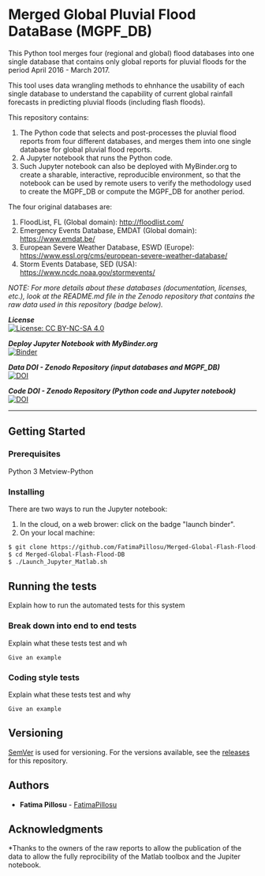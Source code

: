 # Merged Global Pluvial Flood DataBase (MGPF_DB)  

This Python tool merges four (regional and global) flood databases into one single database that contains only global reports for pluvial floods for the period April 2016 - March 2017. 

This tool uses data wrangling methods to ehnhance the usability of each single database to understand the capability of current global rainfall forecasts in predicting pluvial floods (including flash floods). 
  
This repository contains:
1. The Python code that selects and post-processes the pluvial flood reports from four different databases, and merges them into one single database for global pluvial flood reports.
2. A Jupyter notebook that runs the Python code.
3. Such Jupyter notebook can also be deployed with MyBinder.org to create a sharable, interactive, reproducible environment, so that the notebook can be used by remote users to verify the methodology used to create the MGPF_DB or compute the MGPF_DB for another period.

The four original databases are:
1. FloodList, FL (Global domain): http://floodlist.com/
2. Emergency Events Database, EMDAT (Global domain): https://www.emdat.be/
3. European Severe Weather Database, ESWD (Europe): https://www.essl.org/cms/european-severe-weather-database/
4. Storm Events Database, SED (USA): https://www.ncdc.noaa.gov/stormevents/ 

_NOTE: For more details about these databases (documentation, licenses, etc.), look at the README.md file in the Zenodo repository that contains the raw data used in this repository (badge below)._

__*License*__  
[![License: CC BY-NC-SA 4.0](https://licensebuttons.net/l/by-nc-sa/4.0/80x15.png)](https://creativecommons.org/licenses/by-nc-sa/4.0/)

__*Deploy Jupyter Notebook with MyBinder.org*__     
[![Binder](https://mybinder.org/badge_logo.svg)](https://mybinder.org/v2/gh/FatimaPillosu/Test_JupyterNB_Bynder.git/master)     

__*Data DOI - Zenodo Repository (input databases and MGPF_DB)*__  
[![DOI](https://zenodo.org/badge/DOI/10.5281/zenodo.3479846.svg)](https://doi.org/10.5281/zenodo.3479846)

__*Code DOI - Zenodo Repository (Python code and Jupyter notebook)*__  
[![DOI](https://zenodo.org/badge/DOI/10.5281/zenodo.3479846.svg)](https://doi.org/10.5281/zenodo.3479846)


------------------------------------------

## Getting Started

### Prerequisites

Python 3
Metview-Python

### Installing

There are two ways to run the Jupyter notebook:
1. In the cloud, on a web brower: click on the badge "launch binder".
2. On your local machine: 

```sh
$ git clone https://github.com/FatimaPillosu/Merged-Global-Flash-Flood-DB.git
$ cd Merged-Global-Flash-Flood-DB
$ ./Launch_Jupyter_Matlab.sh
```

## Running the tests

Explain how to run the automated tests for this system

### Break down into end to end tests

Explain what these tests test and wh
```
Give an example
```

### Coding style tests

Explain what these tests test and why

```
Give an example
```

## Versioning

[SemVer](http://semver.org/) is used for versioning. For the versions available, see the [releases](https://github.com/FatimaPillosu/Merged-Global-Flash-Flood-DB/releases) for this repository. 

## Authors

* **Fatima Pillosu** - [FatimaPillosu](https://github.com/FatimaPillosu)


## Acknowledgments

*Thanks to the owners of the raw reports to allow the publication of the data to allow the fully reprocibility of the Matlab toolbox and the Jupiter notebook.


